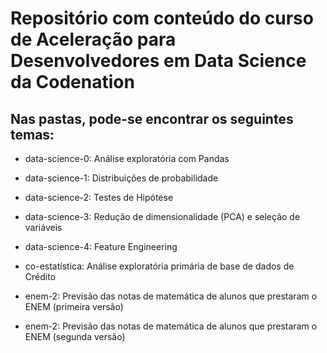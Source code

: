 # Repositório com conteúdo do curso de Aceleração para Desenvolvedores em Data Science da Codenation

## Nas pastas, pode-se encontrar os seguintes temas:

- data-science-0: Análise exploratória com Pandas

- data-science-1: Distribuições de probabilidade

- data-science-2: Testes de Hipótese

- data-science-3: Redução de dimensionalidade (PCA) e seleção de variáveis

- data-science-4: Feature Engineering

- co-estatística: Análise exploratória primária de base de dados de Crédito

- enem-2: Previsão das notas de matemática de alunos que prestaram o ENEM (primeira versão)

- enem-2: Previsão das notas de matemática de alunos que prestaram o ENEM (segunda versão)


